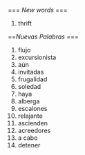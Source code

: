 === *New words* ===

1. thrift

==*Nuevas Palabras* ===

1. flujo
2. excursionista
3. aún
4. invitadas
5. frugalidad
6. soledad
7. haya
8. alberga
9. escalones
10. relajante
11. ascienden
12. acreedores
13. a cabo
14. detener
